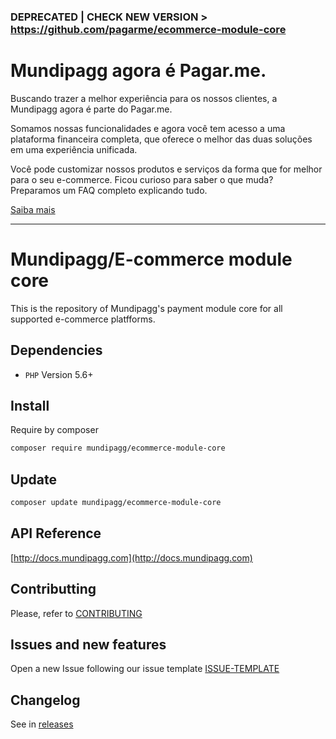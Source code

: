 ### DEPRECATED | CHECK NEW VERSION > https://github.com/pagarme/ecommerce-module-core

# Mundipagg agora é Pagar.me.

Buscando trazer a melhor experiência para os nossos clientes, a Mundipagg agora é parte do Pagar.me.

Somamos nossas funcionalidades e agora você tem acesso a uma plataforma financeira completa, que oferece o melhor das duas soluções em uma experiência unificada.

Você pode customizar nossos produtos e serviços da forma que for melhor para o seu e-commerce. Ficou curioso para saber o que muda? Preparamos um FAQ completo explicando tudo.

[Saiba mais](https://mundipagg.zendesk.com/hc/pt-br/categories/4404432249876-Incorpora%C3%A7%C3%A3o-Mundipagg-pelo-Pagar-me)

-----------------------------------------------------------------------------------------------------------------------------

# Mundipagg/E-commerce module core

This is the repository of Mundipagg's payment module core for all supported e-commerce platfforms.

## Dependencies
*   ``PHP`` Version 5.6+

## Install
Require by composer

```bash
composer require mundipagg/ecommerce-module-core
```

## Update

```bash
composer update mundipagg/ecommerce-module-core
```

## API Reference

[http://docs.mundipagg.com](http://docs.mundipagg.com)

## Contributting
Please, refer to [CONTRIBUTING](CONTRIBUTING.md)

## Issues and new features
Open a new Issue following our issue template [ISSUE-TEMPLATE](ISSUE-TEMPLATE.md)

## Changelog
See in [releases](https://github.com/mundipagg/ecommerce-module-core/releases) 
